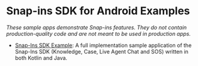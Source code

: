 # Snap-ins SDK for Android Examples

_These sample apps demonstrate Snap-ins features. They do not contain production-quality code and are not meant to be used in production apps._

* [Snap-Ins SDK Example](./SnapinsSDKExample/): A full implementation sample application of the Snap-Ins SDK (Knowledge, Case, Live Agent Chat and SOS) written in both Kotlin and Java.

